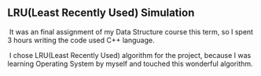 ## LRU(Least Recently Used) Simulation

​    It was an final assignment of my Data Structure course this term, so I spent 3 hours writing the code used C++ language.

​    I chose LRU(Least Recently Used) algorithm for the project, because I was learning Operating System by myself and touched this wonderful algorithm.























